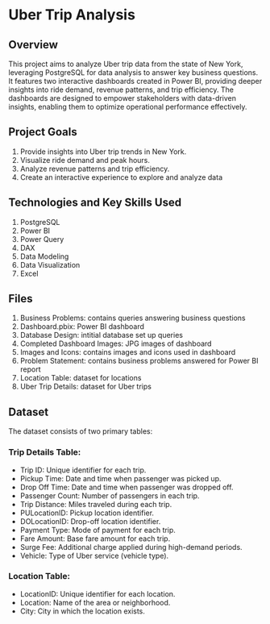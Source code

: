 # Uber Trip Analysis

## Overview

This project aims to analyze Uber trip data from the state of New York, leveraging PostgreSQL for data analysis to answer key business questions. It features two interactive dashboards created in Power BI, providing deeper insights into ride demand, revenue patterns, and trip efficiency. The dashboards are designed to empower stakeholders with data-driven insights, enabling them to optimize operational performance effectively.

## Project Goals

1. Provide insights into Uber trip trends in New York.
2. Visualize ride demand and peak hours.
3. Analyze revenue patterns and trip efficiency.
4. Create an interactive experience to explore and analyze data

## Technologies and Key Skills Used

1. PostgreSQL
2. Power BI
3. Power Query
4. DAX
5. Data Modeling
6. Data Visualization
7. Excel

## Files

1. Business Problems: contains queries answering business questions
2. Dashboard.pbix: Power BI dashboard
3. Database Design: intitial database set up queries
4. Completed Dashboard Images: JPG images of dashboard
5. Images and Icons: contains images and icons used in dashboard
6. Problem Statement: contains business problems answered for Power BI report
7. Location Table: dataset for locations
8. Uber Trip Details: dataset for Uber trips

## Dataset

The dataset consists of two primary tables:

### Trip Details Table:
- Trip ID: Unique identifier for each trip.
- Pickup Time: Date and time when passenger was picked up.
- Drop Off Time: Date and time when passenger was dropped off.
- Passenger Count: Number of passengers in each trip.
- Trip Distance: Miles traveled during each trip.
- PULocationID: Pickup location identifier.
- DOLocationID: Drop-off location identifier.
- Payment Type: Mode of payment for each trip.
- Fare Amount: Base fare amount for each trip.
- Surge Fee: Additional charge applied during high-demand periods.
- Vehicle: Type of Uber service (vehicle type).
  
### Location Table:
- LocationID: Unique identifier for each location.
- Location: Name of the area or neighborhood.
- City: City in which the location exists.
